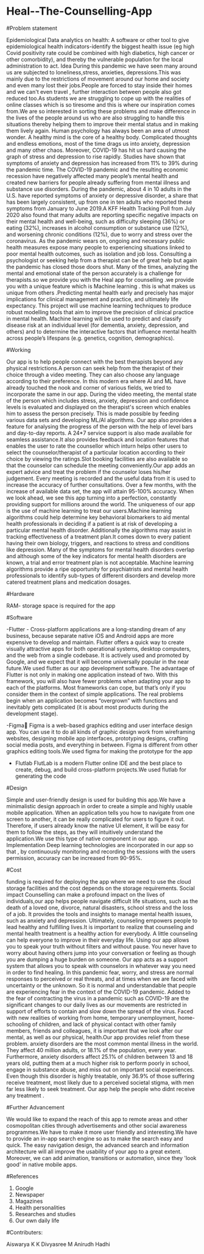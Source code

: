 # Heal--The-Counselling-App

#Problem statement

Epidemiological Data analytics on health: A software or other tool to give epidemiological
health indicators-identify the biggest health issue (eg high Covid positivity rate could be
combined with high diabetics, high cancer or other comorbidity), and thereby the vulnerable
population for the local administration to act.
Idea
During this pandemic we have seen many around us are subjected to loneliness,stress, anxieties,
depressions.This was mainly due to the restrictions of movement around our home and society
and even many lost their jobs.People are forced to stay inside their homes and we can't even
travel , further interaction between people also got reduced too.As students we are struggling to
cope up with the realities of online classes which is so tiresome and this is where our inspiration
comes from.We are so interested in sorting these problems and make difference in the lives of the
people around us who are also struggling to handle this situations thereby helping them to
improve their mental status and in making them lively again.
Human psychology has always been an area of utmost wonder. A healthy mind is the core of a
healthy body. Complicated thoughts and endless emotions, most of the time drags us into
anxiety, depression and many other chaos. Moreover, COVID-19 has hit us hard causing the
graph of stress and depression to rise rapidly. Studies have shown that symptoms of anxiety and
depression has increased from 11% to 39% during the pandemic time.
The COVID-19 pandemic and the resulting economic recession have negatively affected many
people’s mental health and created new barriers for people already suffering from mental illness
and substance use disorders. During the pandemic, about 4 in 10 adults in the U.S. have reported
symptoms of anxiety or depressive disorder, a share that has been largely consistent, up from one
in ten adults who reported these symptoms from January to June 2019.A KFF Health Tracking
Poll from July 2020 also found that many adults are reporting specific negative impacts on their
mental health and well-being, such as difficulty sleeping (36%) or eating (32%), increases in
alcohol consumption or substance use (12%), and worsening chronic conditions (12%), due to
worry and stress over the coronavirus. As the pandemic wears on, ongoing and necessary public
health measures expose many people to experiencing situations linked to poor mental health
outcomes, such as isolation and job loss.
Consulting a psychologist or seeking help from a therapist can be of great help but again the
pandemic has closed those doors shut. Many of the times, analyzing the mental and emotional
state of the person accurately is a challenge for therapists.so we provide you with the Heal app
for counselling .we provide you with a unique feature which is Machine learning . this is what
makes us unique from others .Predicting mental health early and precisely has major implications
for clinical management and practice, and ultimately life expectancy. This project will use
machine learning techniques to produce robust modelling tools that aim to improve the precision
of clinical practice in mental health. Machine learning will be used to predict and classify disease
risk at an individual level (for dementia, anxiety, depression, and others) and to determine the
interactive factors that influence mental health across people’s lifespans (e.g. genetics, cognition,
demographics).

#Working

Our app is to help people connect with the best therapists beyond any physical restrictions.A
person can seek help from the therapist of their choice through a video meeting. They can also
choose any language according to their preference. In this modern era where AI and ML have
already touched the nook and corner of various fields, we tried to incorporate the same in our
app. During the video meeting, the mental state of the person which includes stress, anxiety,
depression and confidence levels is evaluated and displayed on the therapist's screen which
enables him to assess the person precisely. This is made possible by feeding various data sets and
developing ML/AI algorithms. Our app also provides a feature for analysing the progress of the
person with the help of level bars and day-to-day reports. A 24*7 service support is also made
available for seamless assistance.It also provides feedback and location features that enables the
user to rate the counsellor which inturn helps other users to select the counselor/therapist of a
particular location according to their choice by viewing the ratings.Slot booking facilities are
also available so that the counselor can schedule the meeting conveniently.Our app adds an
expert advice and treat the problem if the counselor loses his/her judgement.
Every meeting is recorded and the useful data from it is used to increase the accuracy of further
consultations. Over a few months, with the increase of available data set, the app will attain
95-100% accuracy. When we look ahead, we see this app turning into a perfection, constantly
providing support for millions around the world.
The uniqueness of our app is the use of machine learning to treat our users.Machine learning
algorithms could help determine key behavioral biomarkers to aid mental health professionals in
deciding if a patient is at risk of developing a particular mental health disorder. Additionally the
algorithms may assist in tracking effectiveness of a treatment plan.It comes down to every
patient having their own biology, triggers, and reactions to stress and conditions like
depression. Many of the symptoms for mental health disorders overlap and although some of the
key indicators for mental health disorders are known, a trial and error treatment plan is not
acceptable. Machine learning algorithms provide a ripe opportunity for psychiatrists and mental
health professionals to identify sub-types of different disorders and develop more catered
treatment plans and medication dosages.

#Hardware

RAM- storage space is required for the app

#Software

-Flutter -
Cross-platform applications are a long-standing dream of any business, because separate native
iOS and Android apps are more expensive to develop and maintain. Flutter offers a quick way to
create visually attractive apps for both operational systems, desktop computers, and the web
from a single codebase. It is actively used and promoted by Google, and we expect that it will
become universally popular in the near future.We used flutter as our app development software.
The advantage of Flutter is not only in making one application instead of two. With this
framework, you will also have fewer problems when adapting your app to each of the platforms.
Most frameworks can cope, but that’s only if you consider them in the context of simple
applications. The real problems begin when an application becomes “overgrown” with functions
and inevitably gets complicated (it is about most products during the development stage).

-Figma
Figma is a web-based graphics editing and user interface design app. You can use it to do all
kinds of graphic design work from wireframing websites, designing mobile app interfaces,
prototyping designs, crafting social media posts, and everything in between. Figma is different
from other graphics editing tools.We used figma for making the prototype for the app

- Flutlab
FlutLab is a modern Flutter online IDE and the best place to create, debug, and build
cross-platform projects.We used flutlab for generating the code

#Design

Simple and user-friendly design is used for building this app.We have a minimalistic design
approach in order to create a simple and highly usable mobile application.
When an application tells you how to navigate from one screen to another, it can be really
complicated for users to figure it out. Therefore, if users already know the native UI element, it
will be easy for them to follow the steps, as they will intuitively understand the application.We
use this type of native component in our app.
Implementation
Deep learning technologies are incorporated in our app so that , by continuously monitoring and
recording the sessions with the users permission, accuracy can be increased from 90-95%.

#Cost

funding is required for deploying the app where we need to use the cloud storage facilities and
the cost depends on the storage requirements.
Social impact
Counselling can make a profound impact on the lives of individuals,our app helps people
navigate difficult life situations, such as the death of a loved one, divorce, natural disasters,
school stress and the loss of a job. It provides the tools and insights to manage mental health
issues, such as anxiety and depression. Ultimately, counseling empowers people to lead healthy
and fulfilling lives.It is important to realize that counseling and mental health treatment is a
healthy action for everybody. A little counseling can help everyone to improve in their everyday
life. Using our app allows you to speak your truth without filters and without pause. You never
have to worry about having others jump into your conversation or feeling as though you are
dumping a huge burden on someone. Our app acts as a support system that allows you to speak
with counselors in whatever way you need in order to find healing.
In this pandemic fear, worry, and stress are normal responses to perceived or real threats, and at
times when we are faced with uncertainty or the unknown. So it is normal and understandable
that people are experiencing fear in the context of the COVID-19 pandemic.
Added to the fear of contracting the virus in a pandemic such as COVID-19 are the significant
changes to our daily lives as our movements are restricted in support of efforts to contain and
slow down the spread of the virus. Faced with new realities of working from home, temporary
unemployment, home-schooling of children, and lack of physical contact with other family
members, friends and colleagues, it is important that we look after our mental, as well as our
physical, health.Our app provides relief from these problem. anxiety disorders are the most
common mental illness in the world. They affect 40 million adults, or 18.1% of the
population, every year. Furthermore, anxiety disorders affect 25.1% of children between 13
and 18 years old, putting them at a much higher risk to perform poorly in school, engage in
substance abuse, and miss out on important social experiences. Even though this disorder is
highly treatable, only 36.9% of those suffering receive treatment, most likely due to a
perceived societal stigma, with men far less likely to seek treatment. Our app help the
people who didnt receive any treatment .

#Further Advancement

We would like to expand the reach of this app to remote areas and other cosmopolitan cities
through advertisements and other social awareness programmes.We have to make it more user
friendly and interesting.We have to provide an in-app search engine so as to make the search
easy and quick. The easy navigation design, the advanced search and information architecture
will all improve the usability of your app to a great extent.
Moreover, we can add animation, transitions or automation, since they 'look good' in native
mobile apps.

#References

1. Google
2. Newspaper
3. Magazines
4. Health personalities
5. Researches and studies
6. Our own daily life

#Contributers:

Aiswarya K K
Divyasree M
Anirudh
Hadhi 
